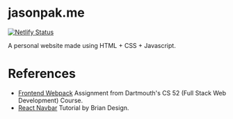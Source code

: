# jasonpak.me

[![Netlify Status](https://api.netlify.com/api/v1/badges/968e5a21-c034-45f0-9f9a-4532b39b6c41/deploy-status)](https://app.netlify.com/sites/jasonpak/deploys)

A personal website made using HTML + CSS + Javascript.

# References
* [Frontend Webpack](https://cs52.me/assignments/sa/starterpack/) Assignment from Dartmouth's CS 52 (Full Stack Web Development) Course.
* [React Navbar](https://www.youtube.com/watch?v=fL8cFqhTHwA) Tutorial by Brian Design.